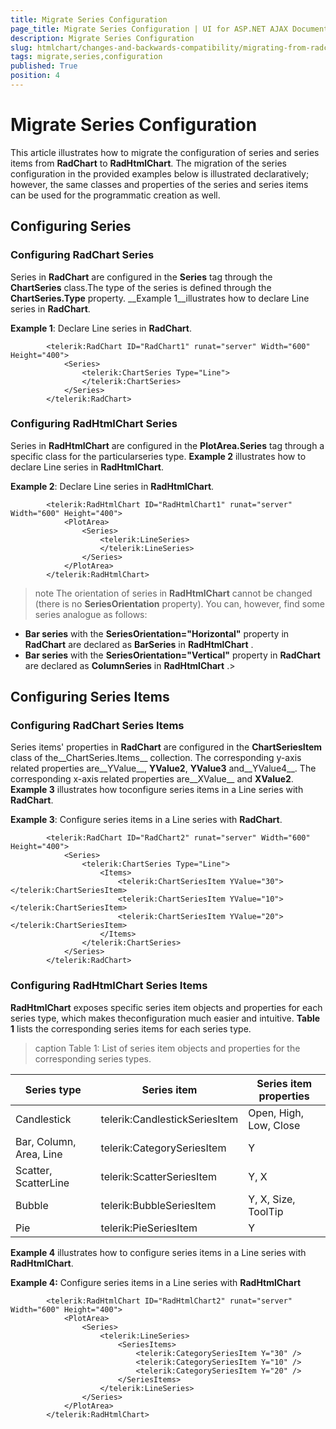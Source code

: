 ```yaml
---
title: Migrate Series Configuration
page_title: Migrate Series Configuration | UI for ASP.NET AJAX Documentation
description: Migrate Series Configuration
slug: htmlchart/changes-and-backwards-compatibility/migrating-from-radchart-to-radhtmlchart/migrate-series-configuration
tags: migrate,series,configuration
published: True
position: 4
---
```


# Migrate Series Configuration



This article illustrates how to migrate the configuration of series and series items from __RadChart__ to	__RadHtmlChart__. The migration of the series configuration in the provided examples below is	illustrated declaratively; however, the same classes and properties of the series and series items can be used for	the programmatic creation as well.

## Configuring Series

### Configuring RadChart Series

Series in __RadChart__ are configured in the __Series__ tag through the __ChartSeries__ class.The type of the series is defined through the __ChartSeries.Type__ property. __Example 1__illustrates how to declare Line series in __RadChart__.

__Example 1__: Declare Line series in __RadChart__.

````ASPNET
		<telerik:RadChart ID="RadChart1" runat="server" Width="600" Height="400">
			<Series>
				<telerik:ChartSeries Type="Line">
				</telerik:ChartSeries>
			</Series>
		</telerik:RadChart>
````



### Configuring RadHtmlChart Series

Series in __RadHtmlChart__ are configured in the __PlotArea.Series__ tag through a specific class for the particularseries type. __Example 2__ illustrates how to declare Line series in __RadHtmlChart__.

__Example 2__: Declare Line series in __RadHtmlChart__.

````ASPNET
		<telerik:RadHtmlChart ID="RadHtmlChart1" runat="server" Width="600" Height="400">
			<PlotArea>
				<Series>
					<telerik:LineSeries>
					</telerik:LineSeries>
				</Series>
			</PlotArea>
		</telerik:RadHtmlChart>
````



>note The orientation of series in __RadHtmlChart__ cannot be changed (there is no __SeriesOrientation__ property).	You can, however, find some series analogue as follows:
>
*  __Bar series__ with the __SeriesOrientation="Horizontal"__ property in __RadChart__ are declared	as __BarSeries__ in __RadHtmlChart__ .
*  __Bar series__ with the __SeriesOrientation="Vertical"__ property in __RadChart__ are declared	as __ColumnSeries__ in __RadHtmlChart__ .>


## Configuring Series Items

### Configuring RadChart Series Items

Series items' properties in __RadChart__ are configured in the __ChartSeriesItem__ class of the__ChartSeries.Items__ collection. The corresponding y-axis related properties are__YValue__, __YValue2__, __YValue3__ and__YValue4__. The corresponding x-axis related properties are__XValue__ and __XValue2__. __Example 3__ illustrates how toconfigure series items in a Line series with __RadChart__.

__Example 3__: Configure series items in a Line series with __RadChart__.

````ASPNET
		<telerik:RadChart ID="RadChart2" runat="server" Width="600" Height="400">
			<Series>
				<telerik:ChartSeries Type="Line">
					<Items>
						<telerik:ChartSeriesItem YValue="30"></telerik:ChartSeriesItem>
						<telerik:ChartSeriesItem YValue="10"></telerik:ChartSeriesItem>
						<telerik:ChartSeriesItem YValue="20"></telerik:ChartSeriesItem>
					</Items>
				</telerik:ChartSeries>
			</Series>
		</telerik:RadChart>
````



### Configuring RadHtmlChart Series Items

__RadHtmlChart__ exposes specific series item objects and properties for each series type, which makes theconfiguration much easier and intuitive. __Table 1__ lists the corresponding series items for each series type.


>caption 	Table 1: List of series item objects and properties for the corresponding series types.

| Series type | Series item | Series item properties |
| ------ | ------ | ------ |
|Candlestick|telerik:CandlestickSeriesItem|Open, High, Low, Close|
|Bar, Column, Area, Line|telerik:CategorySeriesItem|Y|
|Scatter, ScatterLine|telerik:ScatterSeriesItem|Y, X|
|Bubble|telerik:BubbleSeriesItem|Y, X, Size, ToolTip|
|Pie|telerik:PieSeriesItem|Y|

__Example 4__ illustrates how to configure series items in a Line series with __RadHtmlChart__.

__Example 4:__ Configure series items in a Line series with __RadHtmlChart__

````ASPNET
		<telerik:RadHtmlChart ID="RadHtmlChart2" runat="server" Width="600" Height="400">
			<PlotArea>
				<Series>
					<telerik:LineSeries>
						<SeriesItems>
							<telerik:CategorySeriesItem Y="30" />
							<telerik:CategorySeriesItem Y="10" />
							<telerik:CategorySeriesItem Y="20" />
						</SeriesItems>
					</telerik:LineSeries>
				</Series>
			</PlotArea>
		</telerik:RadHtmlChart>
````


